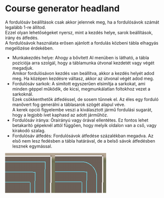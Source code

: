 # Course generator headland  
A fordulósáv beállítások csak akkor jelennek meg, ha a fordulósávok számát legalább 1-re állítod.  
Ezzel olyan lehetőségeket nyersz, mint a kezdés helye, sarok beállítások, irány és átfedés.  
A fordulósávok használata erősen ajánlott a fordulás közbeni tábla elhagyás megelőzése érdekében.  


  
- Munkakezdés helye: Ahogy a bővített AI menüben is látható, a tábla pozíciója arra szolgál, hogy a táblamunka útvonal kezdetét vagy végét megadjuk.  
Amikor fordulósávon kezdés van beállítva, akkor a kezdés helyét adod meg. Ha középen kezdésre váltasz, akkor az útvonal végét adod meg.  
- Fordulósáv sarkok: A simított egyszerűen elsimítja a sarkokat, ami minden géppel működik, de kicsi, megmunkálatlan foltokhoz vezet a sarkoknál.  
Ezek csökkenthetők átfedéssel, de sosem tűnnek el. Az éles egy forduló manővert fog generálni a táblasarok szögét alapul véve.  
A kerek opció figyelembe veszi a kiválasztott jármű fordulási sugarát, hogy a legjobb ívet kaphasd az adott járműhöz.  
- Fordulósáv iránya: Órairányú vagy órával ellentétes. Ez fontos lehet betakarító gépeknél attól függően, hogy melyik oldalon van a cső, vagy kirakodó szalag.  
- Fordulósáv átfedés: Fordulósávok átfedése százalékban megadva. Az első nem lesz fedésben a tábla határával, de a belső sávok átfedésben lesznek egymással.  


![Image](../assets/images/sharproundcorner_0_0_330_130.png)

